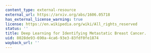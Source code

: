 ```yaml
---
content_type: external-resource
external_url: https://arxiv.org/abs/1606.05718
has_external_license_warning: true
license: https://en.wikipedia.org/wiki/All_rights_reserved
status: ''
title: Deep Learning for Identifying Metastatic Breast Cancer.
uid: 8028de93-690a-4ca6-93e3-83fdf0fe1874
wayback_url: ''
---
```

